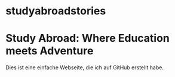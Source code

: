 # studyabroadstories
<!DOCTYPE html>
<html>
</head>
<body>
    <h1>Study Abroad: Where Education meets Adventure</h1>
    <p>Dies ist eine einfache Webseite, die ich auf GitHub erstellt habe.</p>
</body>
</html>
